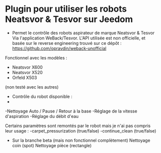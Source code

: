 # Plugin pour utiliser les robots Neatsvor & Tesvor sur Jeedom

* Permet le contrôle des robots aspirateur de marque Neatsvor & Tesvor
Via l'application WeBack/Tesvor. 
L'API utilisée est non officielle, et basée sur le reverse engineering trouvé sur ce dépôt : https://github.com/opravdin/weback-unofficial

Fonctionnel avec les modèles : 
* Neatsvor X600 
* Neatsvor X520
* Orfeld X503

(non testé avec les autres)

* Contrôle du robot disponible :
* 
-Nettoyage Auto / Pause / Retour à la base
-Réglage de la vitesse d'aspiration 
-Réglage du débit d'eau

Certains paramètres sont remontés par le robot mais je n'ai pas compris leur usage :
-carpet_pressurization (true/false)
-continue_clean (true/false)

* Sur la branche beta (mais non fonctionnel complètement)
Nettoyage coin (spot)
Nettoyage pièce (rectangle)

